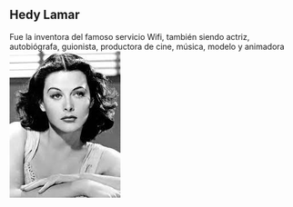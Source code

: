 ## Hedy Lamar
Fue la inventora del famoso servicio Wifi, también siendo actriz, autobiógrafa, guionista, productora de cine, música, modelo y animadora
![image](hedylamar.jpg)
